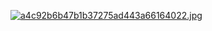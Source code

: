 [![a4c92b6b47b1b37275ad443a66164022.jpg](https://i.postimg.cc/NMdDybkm/a4c92b6b47b1b37275ad443a66164022.jpg)](https://postimg.cc/G8sGVFNm)
